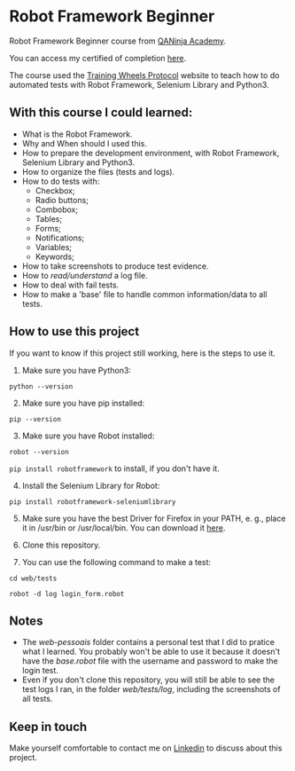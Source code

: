 # Robot Framework Beginner

Robot Framework Beginner course from [QANinja Academy](https://qaninja.academy/).

You can access my certified of completion [here](https://qaninja.academy/certificado/4443).

The course used the [Training Wheels Protocol](https://training-wheels-protocol.herokuapp.com/) website to teach how to do automated tests with Robot Framework, Selenium Library and Python3.

## With this course I could learned:
* What is the Robot Framework.
* Why and When should I used this.
* How to prepare the development environment, with Robot Framework, Selenium Library and Python3.
* How to organize the files (tests and logs).
* How to do tests with:
    * Checkbox;
    * Radio buttons;
    * Combobox;
    * Tables;
    * Forms;
    * Notifications;
    * Variables;
    * Keywords;
* How to take screenshots to produce test evidence.
* How to _read/understand_ a log file.
* How to deal with fail tests.
* How to make a 'base' file to handle common information/data to all tests.

## How to use this project

If you want to know if this project still working, here is the steps to use it.

1. Make sure you have Python3:

`python --version`

2. Make sure you have pip installed: 

`pip --version`

3. Make sure you have Robot installed:

`robot --version`

`pip install robotframework` to install, if you don't have it.

4. Install the Selenium Library for Robot:

`pip install robotframework-seleniumlibrary`

5. Make sure you have the best Driver for Firefox in your PATH, e. g., place it in /usr/bin or /usr/local/bin. You can download it [here](https://github.com/mozilla/geckodriver/releases).

6. Clone this repository.

7. You can use the following command to make a test:

`cd web/tests`

`robot -d log login_form.robot`

## Notes

* The _web-pessoais_ folder contains a personal test that I did to pratice what I learned. You probably won't be able to use it because it doesn't have the _base.robot_ file with the username and password to make the login test.
* Even if you don't clone this repository, you will still be able to see the test logs I ran, in the folder _web/tests/log_, including the screenshots of all tests.

## Keep in touch

Make yourself comfortable to contact me on [Linkedin](linkedin.com/in/julianamachado/) to discuss about this project.